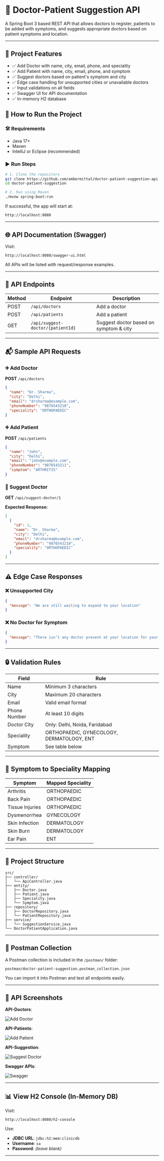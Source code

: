 # 🏥 Doctor-Patient Suggestion API

A Spring Boot 3 based REST API that allows doctors to register, patients to be added with symptoms, and suggests appropriate doctors based on patient symptoms and location.

---

## 📌 Project Features

- ✅ Add Doctor with name, city, email, phone, and speciality
- ✅ Add Patient with name, city, email, phone, and symptom
- ✅ Suggest doctors based on patient's symptom and city
- ✅ Edge case handling for unsupported cities or unavailable doctors
- ✅ Input validations on all fields
- ✅ Swagger UI for API documentation
- ✅ In-memory H2 database


## 🚀 How to Run the Project

### 🛠️ Requirements

- Java 17+
- Maven
- IntelliJ or Eclipse (recommended)

### ▶️ Run Steps

```bash
# 1. Clone the repository
git clone https://github.com/ambermittal/doctor-patient-suggestion-api.git
cd doctor-patient-suggestion

# 2. Run using Maven
./mvnw spring-boot:run
```

If successful, the app will start at:

```
http://localhost:8080
```

---

## 🌐 API Documentation (Swagger)

Visit:

```
http://localhost:8080/swagger-ui.html
```

All APIs will be listed with request/response examples.

---

## 📮 API Endpoints

| Method | Endpoint                          | Description                             |
|--------|-----------------------------------|-----------------------------------------|
| POST   | `/api/doctors`                    | Add a doctor                            |
| POST   | `/api/patients`                   | Add a patient                           |
| GET    | `/api/suggest-doctor/{patientId}` | Suggest doctor based on symptom & city |

---

## 📬 Sample API Requests

### ➕ Add Doctor

**POST** `/api/doctors`

```json
{
  "name": "Dr. Sharma",
  "city": "Delhi",
  "email": "drsharma@example.com",
  "phoneNumber": "9876543210",
  "speciality": "ORTHOPAEDIC"
}
```

### ➕ Add Patient

**POST** `/api/patients`

```json
{
  "name": "John",
  "city": "Delhi",
  "email": "john@example.com",
  "phoneNumber": "9876543211",
  "symptom": "ARTHRITIS"
}
```

### 🧠 Suggest Doctor

**GET** `/api/suggest-doctor/1`

**Expected Response:**

```json
[
  {
    "id": 1,
    "name": "Dr. Sharma",
    "city": "Delhi",
    "email": "drsharma@example.com",
    "phoneNumber": "9876543210",
    "speciality": "ORTHOPAEDIC"
  }
]
```

---

## ⚠️ Edge Case Responses

### ❌ Unsupported City

```json
{
  "message": "We are still waiting to expand to your location"
}
```

### ❌ No Doctor for Symptom

```json
{
  "message": "There isn’t any doctor present at your location for your symptom"
}
```

---

## 🔒 Validation Rules

| Field         | Rule                                |
|---------------|-------------------------------------|
| Name          | Minimum 3 characters                |
| City          | Maximum 20 characters               |
| Email         | Valid email format                  |
| Phone Number  | At least 10 digits                  |
| Doctor City   | Only: Delhi, Noida, Faridabad       |
| Speciality    | ORTHOPAEDIC, GYNECOLOGY, DERMATOLOGY, ENT |
| Symptom       | See table below                     |

---

## 🧠 Symptom to Speciality Mapping

| Symptom         | Mapped Speciality |
|-----------------|------------------|
| Arthritis       | ORTHOPAEDIC      |
| Back Pain       | ORTHOPAEDIC      |
| Tissue Injuries | ORTHOPAEDIC      |
| Dysmenorrhea    | GYNECOLOGY       |
| Skin Infection  | DERMATOLOGY      |
| Skin Burn       | DERMATOLOGY      |
| Ear Pain        | ENT              |

---

## 📂 Project Structure

```
src/
├── controller/
│   └── ApiController.java
├── entity/
│   ├── Doctor.java
│   ├── Patient.java
│   ├── Speciality.java
│   └── Symptom.java
├── repository/
│   ├── DoctorRepository.java
│   └── PatientRepository.java
├── service/
│   └── SuggestionService.java
└── DoctorPatientApplication.java
```

---

## 🧪 Postman Collection

A Postman collection is included in the `/postman/` folder:

```
postman/doctor-patient-suggestion.postman_collection.json
```

You can import it into Postman and test all endpoints easily.

---

## 📸 API Screenshots

**API-Doctors**:

![Add Doctor](screenshots/add-doctor.png)

**API-Patients**:

![Add Patient](screenshots/add-patient.png)

**API-Suggestion**:

![Suggest Doctor](screenshots/suggest-doctor.png)

**Swagger APIs**:

![Swagger](screenshots/swagger-ui.png)

---

## 📊 View H2 Console (In-Memory DB)

Visit:

```
http://localhost:8080/h2-console
```

Use:

- **JDBC URL**: `jdbc:h2:mem:clinicdb`
- **Username**: `sa`
- **Password**: *(leave blank)*

---